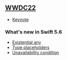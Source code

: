 ## [WWDC22](./WWDC22/)

- [Keynote](./WWDC22/keynote-ios.md)

### What's new in Swift 5.6
- [Existential any](./WWDC22/existential-any.md)
- [Type placeholders](./WWDC22/type-placeholders.md)
- [Unavailability condition](./WWDC22/unavailability-condition.md)